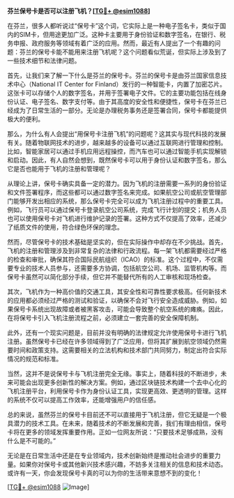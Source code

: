 **芬兰保号卡是否可以注册飞机？[[TG💪+ @esim1088](https://t.me/s/esim1088)]**

在芬兰，很多人都听说过“保号卡”这个词，它实际上是一种电子签名卡，类似于国内的SIM卡，但用途更加广泛。这种卡主要用于身份验证和数字签名，在银行、税务申报、政府服务等领域有着广泛的应用。然而，最近有人提出了一个有趣的问题：芬兰的保号卡能不能用来注册飞机呢？这个问题看似荒诞，但实际上涉及到了一些技术细节和法律问题。

首先，让我们来了解一下什么是芬兰的保号卡。芬兰的保号卡是由芬兰国家信息技术中心（National IT Center for Finland）发行的一种智能卡，内置了加密芯片。这张卡可以存储个人的数字签名，并用于签署电子文件。它的主要功能包括在线身份认证、电子签名、数字支付等。由于其高度的安全性和便捷性，保号卡在芬兰已经成为了日常生活的一部分。无论是办理税务事务还是签署合同，保号卡都能提供极大的便利。

那么，为什么有人会提出“用保号卡注册飞机”的问题呢？这其实与现代科技的发展有关。随着物联网技术的进步，越来越多的设备可以通过互联网进行管理和控制。比如，智能家居可以通过手机应用远程操控，而汽车也可以通过智能手机实现解锁和启动。因此，有人自然会想到，既然保号卡可以用于身份认证和数字签名，那么它是否也能用于飞机的注册和管理呢？

从理论上讲，保号卡确实具备一定的潜力。因为飞机的注册需要一系列的身份验证和文件签署程序，而这些都可以通过数字签名来完成。如果航空公司或航空管理部门能够开发出相应的系统，那么保号卡完全可以成为飞机注册过程中的重要工具。例如，飞行员可以通过保号卡登录航空公司系统，完成飞行计划的提交；机务人员也可以使用保号卡对飞机进行维护记录的签署。这种方式不仅提高了效率，还减少了纸质文件的使用，符合绿色环保的理念。

然而，尽管保号卡的技术基础是坚实的，但在实际操作中却存在不少挑战。首先，飞机的注册和管理涉及到非常复杂的法律和行政流程。每一架飞机都需要经过严格的检查和审批，确保其符合国际民航组织（ICAO）的标准。这个过程中，不仅需要专业的技术人员参与，还需要多方协调，包括航空公司、机场、监管机构等。而保号卡虽然可以简化部分手续，但它并不能替代所有的人工审核和现场检查。

其次，飞机作为一种高价值的交通工具，其安全性和可靠性要求极高。任何新技术的应用都必须经过严格的测试和验证，以确保不会对飞行安全造成威胁。例如，如果保号卡系统出现故障或者被黑客攻击，可能会导致整个航空系统的瘫痪。因此，在将保号卡引入飞机注册流程之前，必须建立一套完善的安全保障机制。

此外，还有一个现实问题是，目前并没有明确的法律规定允许使用保号卡进行飞机注册。虽然保号卡已经在许多领域得到了广泛应用，但将其扩展到航空领域仍然需要时间和政策支持。这需要相关的立法机构和技术部门共同努力，制定出符合实际情况的规范和标准。

当然，这并不是说保号卡与飞机注册完全无缘。事实上，随着科技的不断进步，未来可能会出现更多创新性的解决方案。例如，通过区块链技术构建一个去中心化的飞机注册平台，利用保号卡作为身份认证工具，实现更高效、更透明的管理。这样的系统不仅可以提高工作效率，还能增强用户的信任感。

总的来说，虽然芬兰的保号卡目前还不可以直接用于飞机注册，但它无疑是一个极具潜力的技术工具。在未来，随着技术的不断发展和完善，我们有理由相信，保号卡将在更多的领域发挥重要作用。正如一位网友所说：“只要技术足够成熟，没有什么是不可能的。”

无论是在日常生活中还是在专业领域内，技术创新始终是推动社会进步的重要力量。如果你对保号卡或其他新兴技术感兴趣，不妨多关注相关的信息和技术动态。或许有一天，你会发现保号卡真的可以为你的生活带来意想不到的变化！

[[TG💪+ @esim1088](https://t.me/s/esim1088) ![Image](https://i.postimg.cc/4NQfJmqS/Snipaste-2025-05-13-00-14-12.png)]